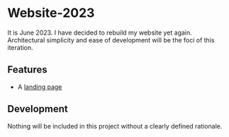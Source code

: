# Website-2023

It is June 2023. I have decided to rebuild my website yet again. Architectural simplicity and ease of development will be the foci of this iteration.

## Features

- A [landing page](docs/landing-page-specs.md)

## Development

Nothing will be included in this project without a clearly defined rationale.
